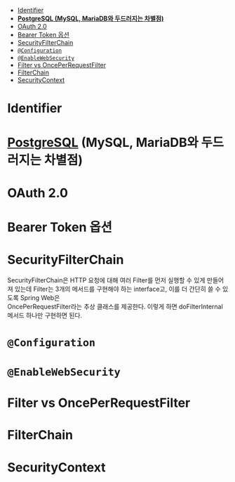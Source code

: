 - [Identifier](#identifier)
- [**PostgreSQL (MySQL, MariaDB와 두드러지는 차별점)**](#postgresql-mysql-mariadb와-두드러지는-차별점)
- [OAuth 2.0](#oauth-20)
- [Bearer Token 옵션](#bearer-token-옵션)
- [SecurityFilterChain](#securityfilterchain)
- [`@Configuration`](#configuration)
- [`@EnableWebSecurity`](#enablewebsecurity)
- [Filter vs OncePerRequestFilter](#filter-vs-onceperrequestfilter)
- [FilterChain](#filterchain)
- [SecurityContext](#securitycontext)



# Identifier

# **[PostgreSQL](https://www.postgresql.org/) (MySQL, MariaDB와 두드러지는 차별점)**

# OAuth 2.0

# Bearer Token 옵션

# SecurityFilterChain
SecurityFilterChain은 HTTP 요청에 대해 여러 Filter를 먼저 실행할 수 있게 만들어져 있는데 Filter는 3개의 메서드를 구현해야 하는 interface고, 이를 더 간단히 쓸 수 있도록 Spring Web은  
OncePerRequestFilter라는 추상 클래스를 제공한다. 이렇게 하면 doFilterInternal 메서드 하나만 구현하면 된다.

# `@Configuration`

# `@EnableWebSecurity`

# Filter vs OncePerRequestFilter

# FilterChain

# SecurityContext
